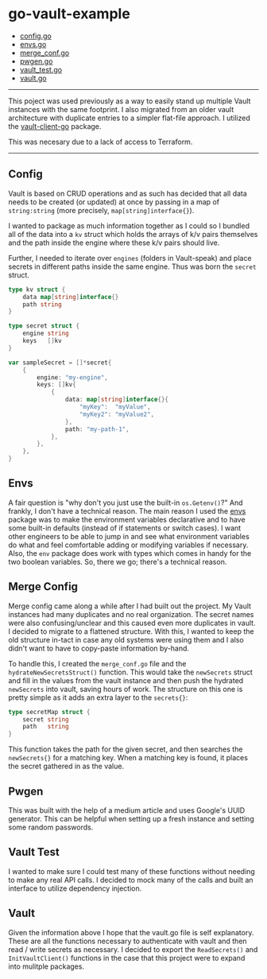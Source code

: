 # go-vault-example

- [config.go](#config)
- [envs.go](#envs)
- [merge_conf.go](#merge-config)
- [pwgen.go](#pwgen)
- [vault_test.go](#vault-test)
- [vault.go](#vault)

---

This poject was used previously as a way to easily stand up multiple Vault instances with the same footprint. I also migrated from an older vault architecture with duplicate entries to a simpler flat-file approach.
I utilized the [vault-client-go](https://pkg.go.dev/github.com/hashicorp/vault-client-go@v0.4.1) package.

This was necesary due to a lack of access to Terraform.

---

## Config

Vault is based on CRUD operations and as such has decided that all data needs to be created (or updated) at once by passing in a map of `string:string` (more precisely, `map[string]interface{}`).

I wanted to package as much information together as I could so I bundled all of the data into a `kv` struct which holds the arrays of k/v pairs themselves and the path inside the engine where these k/v pairs should live.

Further, I needed to iterate over `engines` (folders in Vault-speak) and place secrets in different paths inside the same engine. Thus was born the `secret` struct.

```go
type kv struct {
	data map[string]interface{}
	path string
}

type secret struct {
	engine string
	keys   []kv
}

var sampleSecret = []*secret{
	{
		engine: "my-engine",
		keys: []kv{
			{
				data: map[string]interface{}{
					"myKey":  "myValue",
					"myKey2": "myValue2",
				},
				path: "my-path-1",
			},
		},
	},
}
```

## Envs

A fair question is "why don't you just use the built-in `os.Getenv()`?" And frankly, I don't have a technical reason. The main reason I used the [envs](github.com/caarlos0/env/v8) package was to make the environment variables declarative and to have some built-in defaults (instead of if statements or switch cases). I want other engineers to be able to jump in and see what environment variables do what and feel comfortable adding or modifying variables if necessary. Also, the `env` package does work with types which comes in handy for the two boolean variables. So, there we go; there's a technical reason.

## Merge Config

Merge config came along a while after I had built out the project. My Vault instances had many duplicates and no real organization. The secret names were also confusing/unclear and this caused even more duplicates in vault. I decided to migrate to a flattened structure. With this, I wanted to keep the old structure in-tact in case any old systems were using them and I also didn't want to have to copy-paste information by-hand.

To handle this, I created the `merge_conf.go` file and the `hydrateNewSecretsStruct()` function. This would take the `newSecrets` struct and fill in the values from the vault instance and then push the hydrated `newSecrets` into vault, saving hours of work. The structure on this one is pretty simple as it adds an extra layer to the `secrets{}`:

```go
type secretMap struct {
	secret string
	path   string
}
```
This function takes the path for the given secret, and then searches the `newSecrets{}` for a matching key. When a matching key is found, it places the secret gathered in as the value.

## Pwgen

This was built with the help of a medium article and uses Google's UUID generator. This can be helpful when setting up a fresh instance and setting some random passwords.

## Vault Test

I wanted to make sure I could test many of these functions without needing to make any real API calls. I decided to mock many of the calls and built an interface to utilize dependency injection.

## Vault

Given the information above I hope that the vault.go file is self explanatory. These are all the functions necessary to authenticate with vault and then read / write secrets as necessary. I decided to export the `ReadSecrets()` and `InitVaultClient()` functions in the case that this project were to expand into mulitple packages.